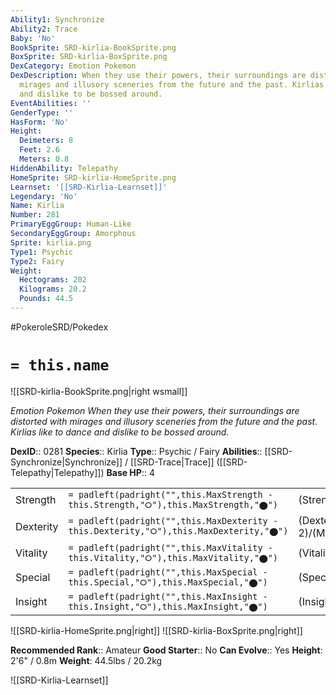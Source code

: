 ```yaml
---
Ability1: Synchronize
Ability2: Trace
Baby: 'No'
BookSprite: SRD-kirlia-BookSprite.png
BoxSprite: SRD-kirlia-BoxSprite.png
DexCategory: Emotion Pokemon
DexDescription: When they use their powers, their surroundings are distorted with
  mirages and illusory sceneries from the future and the past. Kirlias like to dance
  and dislike to be bossed around.
EventAbilities: ''
GenderType: ''
HasForm: 'No'
Height:
  Deimeters: 8
  Feet: 2.6
  Meters: 0.8
HiddenAbility: Telepathy
HomeSprite: SRD-kirlia-HomeSprite.png
Learnset: '[[SRD-Kirlia-Learnset]]'
Legendary: 'No'
Name: Kirlia
Number: 281
PrimaryEggGroup: Human-Like
SecondaryEggGroup: Amorphous
Sprite: kirlia.png
Type1: Psychic
Type2: Fairy
Weight:
  Hectograms: 202
  Kilograms: 20.2
  Pounds: 44.5
---
```


#PokeroleSRD/Pokedex

# `= this.name`

![[SRD-kirlia-BookSprite.png|right wsmall]]

*Emotion Pokemon*
*When they use their powers, their surroundings are distorted with mirages and illusory sceneries from the future and the past. Kirlias like to dance and dislike to be bossed around.*

**DexID**:: 0281
**Species**:: Kirlia
**Type**:: Psychic / Fairy
**Abilities**:: [[SRD-Synchronize|Synchronize]] / [[SRD-Trace|Trace]] ([[SRD-Telepathy|Telepathy]])
**Base HP**:: 4

|           |                                                                                        |                                          |
| --------- | -------------------------------------------------------------------------------------- | ---------------------------------------- |
| Strength  | `= padleft(padright("",this.MaxStrength - this.Strength,"⭘"),this.MaxStrength,"⬤")`    | (Strength::1)/(MaxStrength::3)   |
| Dexterity | `= padleft(padright("",this.MaxDexterity - this.Dexterity,"⭘"),this.MaxDexterity,"⬤")` | (Dexterity:: 2)/(MaxDexterity::4) |
| Vitality  | `= padleft(padright("",this.MaxVitality - this.Vitality,"⭘"),this.MaxVitality,"⬤")`    | (Vitality::1)/(MaxVitality::3)   |
| Special   | `= padleft(padright("",this.MaxSpecial - this.Special,"⭘"),this.MaxSpecial,"⬤")`       | (Special::2)/(MaxSpecial::4)     |
| Insight   | `= padleft(padright("",this.MaxInsight - this.Insight,"⭘"),this.MaxInsight,"⬤")`       | (Insight::2)/(MaxInsight::4)     |

![[SRD-kirlia-HomeSprite.png|right]]
![[SRD-kirlia-BoxSprite.png|right]]

**Recommended Rank**:: Amateur
**Good Starter**:: No
**Can Evolve**:: Yes
**Height**: 2'6" / 0.8m
**Weight**: 44.5lbs / 20.2kg

![[SRD-Kirlia-Learnset]]